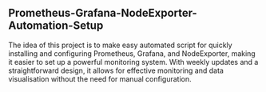 ## Prometheus-Grafana-NodeExporter-Automation-Setup
The idea of this project is to make easy automated script for quickly installing and configuring Prometheus, Grafana, and NodeExporter, making it easier to set up a powerful monitoring system. With weekly updates and a straightforward design, it allows for effective monitoring and data visualisation without the need for manual configuration.
